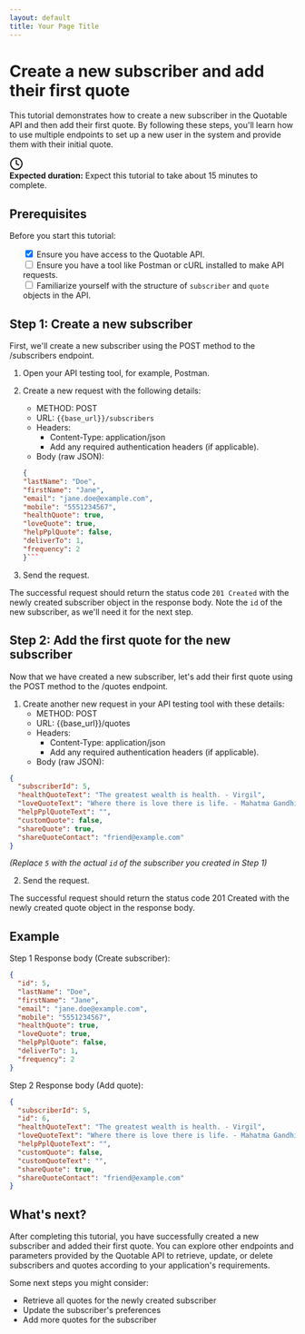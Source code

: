 ```yaml
---
layout: default
title: Your Page Title
---
```


# Create a new subscriber and add their first quote

This tutorial demonstrates how to create a new subscriber in the Quotable API and then add their first quote. By following these steps, you'll learn how to use multiple endpoints to set up a new user in the system and provide them with their initial quote.

<div class="tutorial-duration">
  <div class="icon-container">
    <svg xmlns="http://www.w3.org/2000/svg" width="24" height="24" viewBox="0 0 24 24" fill="none" stroke="currentColor" stroke-width="2" stroke-linecap="round" stroke-linejoin="round">
      <circle cx="12" cy="12" r="10"></circle>
      <polyline points="12 6 12 12 16 14"></polyline>
    </svg>
  </div>
  <div class="duration-text"><strong>Expected duration:</strong> Expect this tutorial to take about 15 minutes to complete.</div>
</div>

## Prerequisites

Before you start this tutorial:

<ul class="checkbox-list" style="list-style-type: none;">
  <li style="list-style-type: none;"><input type="checkbox" checked> Ensure you have access to the Quotable API.</li>
  <li style="list-style-type: none;"><input type="checkbox"> Ensure you have a tool like Postman or cURL installed to make API requests.</li>
  <li style="list-style-type: none;"><input type="checkbox"> Familiarize yourself with the structure of <code>subscriber</code> and <code>quote</code> objects in the API.</li>
</ul>

## Step 1: Create a new subscriber

First, we'll create a new subscriber using the POST method to the /subscribers endpoint.

1. Open your API testing tool, for example, Postman.
2. Create a new request with the following details:
    - METHOD: POST
    - URL: `{{base_url}}/subscribers`
    - Headers:
        - Content-Type: application/json
        - Add any required authentication headers (if applicable).
    - Body (raw JSON):

    ```json
    {
    "lastName": "Doe",
    "firstName": "Jane",
    "email": "jane.doe@example.com",
    "mobile": "5551234567",
    "healthQuote": true,
    "loveQuote": true,
    "helpPplQuote": false,
    "deliverTo": 1,
    "frequency": 2
    }```

3. Send the request.

The successful request should return the status code `201 Created` with the newly created subscriber object in the response body. Note the `id` of the new subscriber, as we'll need it for the next step.

## Step 2: Add the first quote for the new subscriber

Now that we have created a new subscriber, let's add their first quote using the POST method to the /quotes endpoint.

1. Create another new request in your API testing tool with these details:
    - METHOD: POST
    - URL: {{base_url}}/quotes
    - Headers:
        - Content-Type: application/json
        - Add any required authentication headers (if applicable).
    - Body (raw JSON):

```json
{
  "subscriberId": 5,
  "healthQuoteText": "The greatest wealth is health. - Virgil",
  "loveQuoteText": "Where there is love there is life. - Mahatma Gandhi",
  "helpPplQuoteText": "",
  "customQuote": false,
  "shareQuote": true,
  "shareQuoteContact": "friend@example.com"
}
```

*(Replace `5` with the actual `id` of the subscriber you created in Step 1)*

2. Send the request.

The successful request should return the status code 201 Created with the newly created quote object in the response body.

## Example

Step 1 Response body (Create subscriber):

```json
{
  "id": 5,
  "lastName": "Doe",
  "firstName": "Jane",
  "email": "jane.doe@example.com",
  "mobile": "5551234567",
  "healthQuote": true,
  "loveQuote": true,
  "helpPplQuote": false,
  "deliverTo": 1,
  "frequency": 2
}
```

Step 2 Response body (Add quote):

```json
{
  "subscriberId": 5,
  "id": 6,
  "healthQuoteText": "The greatest wealth is health. - Virgil",
  "loveQuoteText": "Where there is love there is life. - Mahatma Gandhi",
  "helpPplQuoteText": "",
  "customQuote": false,
  "customQuoteText": "",
  "shareQuote": true,
  "shareQuoteContact": "friend@example.com"
}
```

## What's next?

After completing this tutorial, you have successfully created a new subscriber and added their first quote. You can explore other endpoints and parameters provided by the Quotable API to retrieve, update, or delete subscribers and quotes according to your application's requirements.

Some next steps you might consider:

- Retrieve all quotes for the newly created subscriber
- Update the subscriber's preferences
- Add more quotes for the subscriber
